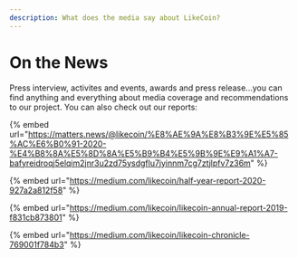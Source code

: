 ```yaml
---
description: What does the media say about LikeCoin?
---
```


# On the News

Press interview, activites and events, awards and press release...you can find anything and everything about media coverage and recommendations to our project. You can also check out our reports:

{% embed url="https://matters.news/@likecoin/%E8%AE%9A%E8%B3%9E%E5%85%AC%E6%B0%91-2020-%E4%B8%8A%E5%8D%8A%E5%B9%B4%E5%9B%9E%E9%A1%A7-bafyreidroqj5elqim2jnr3u2zd75ysdgflu7jyinnm7cg7ztjlpfv7z36m" %}

{% embed url="https://medium.com/likecoin/half-year-report-2020-927a2a812f58" %}

{% embed url="https://medium.com/likecoin/likecoin-annual-report-2019-f831cb873801" %}

{% embed url="https://medium.com/likecoin/likecoin-chronicle-769001f784b3" %}

  


